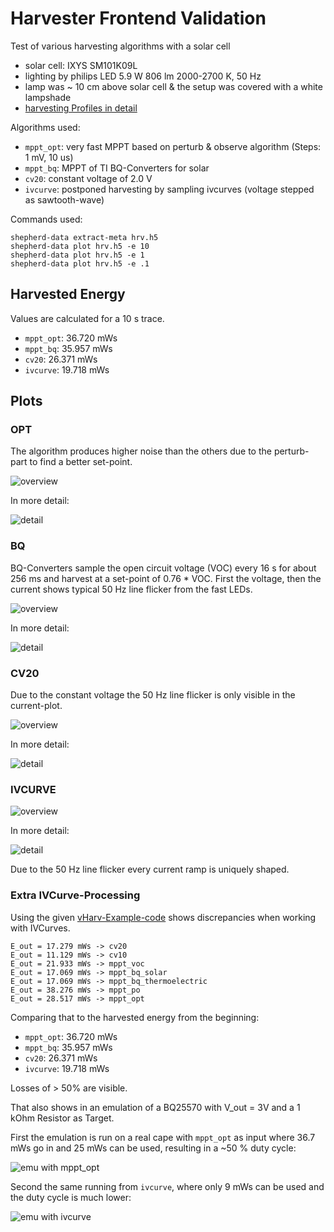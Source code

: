 # Harvester Frontend Validation

Test of various harvesting algorithms with a solar cell

- solar cell: IXYS SM101K09L
- lighting by philips LED 5.9 W 806 lm 2000-2700 K, 50 Hz
- lamp was ~ 10 cm above solar cell & the setup was covered with a white lampshade
- [harvesting Profiles in detail](https://github.com/orgua/shepherd-datalib/blob/main/shepherd_core/shepherd_core/data_models/content/virtual_harvester_fixture.yaml)

Algorithms used:

- `mppt_opt`: very fast MPPT based on perturb & observe algorithm (Steps: 1 mV, 10 us)
- `mppt_bq`: MPPT of TI BQ-Converters for solar
- `cv20`: constant voltage of 2.0 V
- `ivcurve`: postponed harvesting by sampling ivcurves (voltage stepped as sawtooth-wave)

Commands used:

```shell
shepherd-data extract-meta hrv.h5
shepherd-data plot hrv.h5 -e 10
shepherd-data plot hrv.h5 -e 1
shepherd-data plot hrv.h5 -e .1
```

## Harvested Energy

Values are calculated for a 10 s trace.

- `mppt_opt`: 36.720 mWs
- `mppt_bq`: 35.957 mWs
- `cv20`: 26.371 mWs
- `ivcurve`: 19.718 mWs

## Plots

### OPT

The algorithm produces higher noise than the others due to the perturb-part to find a better set-point.

![overview](hrv_opt.plot_0s000_to_1s000.png)

In more detail:

![detail](hrv_opt.plot_0s000_to_0s100.png)

### BQ

BQ-Converters sample the open circuit voltage (VOC) every 16 s for about 256 ms and harvest at a set-point of 0.76 * VOC. First the voltage, then the current shows typical 50 Hz line flicker from the fast LEDs.

![overview](hrv_bq.plot_0s000_to_1s000.png)

In more detail:

![detail](hrv_bq.plot_0s000_to_0s100.png)

### CV20

Due to the constant voltage the 50 Hz line flicker is only visible in the current-plot.

![overview](hrv_cv20.plot_0s000_to_1s000.png)

In more detail:

![detail](hrv_cv20.plot_0s000_to_0s100.png)

### IVCURVE

![overview](hrv_ivcurve.plot_0s000_to_1s000.png)

In more detail:

![detail](hrv_ivcurve.plot_0s000_to_0s100.png)

Due to the 50 Hz line flicker every current ramp is uniquely shaped.

### Extra IVCurve-Processing

Using the given [vHarv-Example-code](https://github.com/orgua/shepherd-datalib/blob/main/shepherd_core/examples/vharvester_simulation.py) shows discrepancies when working with IVCurves.

```
E_out = 17.279 mWs -> cv20
E_out = 11.129 mWs -> cv10
E_out = 21.933 mWs -> mppt_voc
E_out = 17.069 mWs -> mppt_bq_solar
E_out = 17.069 mWs -> mppt_bq_thermoelectric
E_out = 38.276 mWs -> mppt_po
E_out = 28.517 mWs -> mppt_opt
```

Comparing that to the harvested energy from the beginning:

- `mppt_opt`: 36.720 mWs
- `mppt_bq`: 35.957 mWs
- `cv20`: 26.371 mWs
- `ivcurve`: 19.718 mWs

Losses of > 50% are visible.

That also shows in an emulation of a BQ25570 with V_out = 3V and a 1 kOhm Resistor as Target.

First the emulation is run on a real cape with `mppt_opt` as input where 36.7 mWs go in and 25 mWs can be used, resulting in a ~50 % duty cycle:

![emu with mppt_opt](emu_2.plot_1s000_to_5s000.png)

Second the same running from `ivcurve`, where only 9 mWs can be used and the duty cycle is much lower:

![emu with ivcurve](emu_5.plot_1s000_to_5s000.png)



